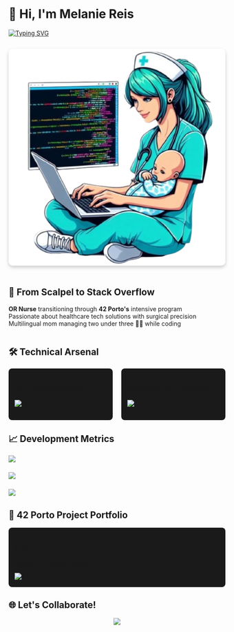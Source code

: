 # 👋 Hi, I'm Melanie Reis
  
[![Typing SVG](https://readme-typing-svg.demolab.com?font=Bytesized&size=26&duration=3000&pause=1000&width=435&lines=42+Porto+Core+Student;Operating+Room+Nurse+-%3E+Developer;Multilingual+Tech+Enthusiast;Mother+of+2+Under+3;Dreams+of+Bridging+Health+%26+Tech)](https://git.io/typing-svg)

<!-- Introduction Section -->
<div align="center" style="display: flex; justify-content: space-between; align-items: center; flex-wrap: wrap-reverse; gap: 20px; margin: 2em 0;">

<div style="flex: 2 1 300px; text-align: left;">
  <h2>🏥 From Scalpel to Stack Overflow</h2>
  <p>
    <strong>OR Nurse</strong> transitioning through <strong>42 Porto's</strong> intensive program<br>
    Passionate about healthcare tech solutions with surgical precision<br>
    Multilingual mom managing two under three 👶👧 while coding
  </p>
</div>

<img src="https://github.com/melaniereis/melaniereis/blob/main/mel.png?raw=true" width="200" style="flex: 1 0 auto; border-radius: 10px; box-shadow: 0 4px 8px rgba(0,0,0,0.2);">

</div>

<!-- Skills Section -->
<div style="margin: 2em 0;">

## 🛠️ Technical Arsenal

<div style="display: flex; flex-wrap: wrap; gap: 20px; justify-content: center; margin: 1em 0;">
  <div style="flex: 1 1 200px; padding: 1em; background: #1a1a1a; border-radius: 8px;">
    <h3>Core Competencies</h3>
    <p align="left">
      <img src="https://skillicons.dev/icons?i=c,cpp,bash,linux,git" />
    </p>
  </div>

  <div style="flex: 1 1 200px; padding: 1em; background: #1a1a1a; border-radius: 8px;">
    <h3>Development Environment</h3>
    <p align="left">
      <img src="https://skillicons.dev/icons?i=vscode,github" />
    </p>
  </div>
</div>

</div>

<!-- Stats Section -->
<div style="margin: 2em 0;">

## 📈 Development Metrics

<div style="display: flex; flex-wrap: wrap; gap: 20px; justify-content: center;">
  <div style="flex: 1 1 400px;">
    <img src="http://github-readme-streak-stats.herokuapp.com?user=melaniereis&theme=blueberry&background=0D1117&border=444">
  </div>
  <div style="flex: 1 1 400px;">
    <img src="https://github-readme-stats.vercel.app/api?username=melaniereis&show_icons=true&theme=blueberry&include_all_commits=true&bg_color=0D1117">
  </div>
  <div style="flex: 1 1 400px;">
    <img src="https://github-readme-stats.vercel.app/api/top-langs/?username=melaniereis&layout=compact&theme=blueberry&bg_color=0D1117&langs_count=8">
  </div>
</div>

</div>

<!-- Projects Section -->
<div style="margin: 2em 0;">

## 🏅 42 Porto Project Portfolio

<div style="display: flex; flex-wrap: wrap; gap: 20px; justify-content: center;">

<div style="flex: 1 1 300px; background: #1a1a1a; padding: 1em; border-radius: 8px;">
  <h3>Libft</h3>
  <p>Custom C standard library</p>
  <img src="https://img.shields.io/badge/125%2F100-brightgreen">
  <code>C | Makefile</code>
</div>

<!-- Repeat similar blocks for other projects -->

</div>

</div>

<!-- Connect Section -->
<div style="margin: 2em 0;">

## 🌐 Let's Collaborate!

<div style="display: flex; flex-wrap: wrap; gap: 10px; justify-content: center;">
  <a href="https://www.linkedin.com/in/melanie-ferraz-reis-622229a5">
    <img src="https://img.shields.io/badge/LinkedIn-Connect-0A66C2?style=for-the-badge&logo=linkedin">
  </a>
  <!-- Other badges -->
</div>

</div>
